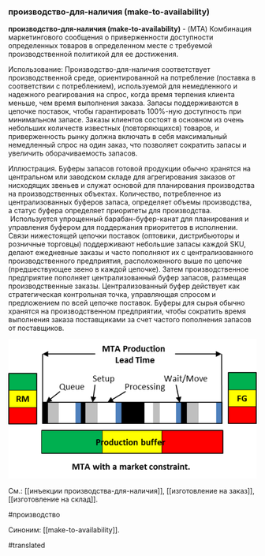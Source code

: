 ### производство-для-наличия (make-to-availability)

**производство-для-наличия (make-to-availability)** - (MTA) Комбинация маркетингового сообщения о приверженности доступности определенных товаров в определенном месте с требуемой производственной политикой для ее достижения.

Использование: Производство-для-наличия соответствует производственной среде, ориентированной на потребление (поставка в соответствии с потреблением), используемой для немедленного и надежного реагирования на спрос, когда время терпения клиента меньше, чем время выполнения заказа. Запасы поддерживаются в цепочке поставок, чтобы гарантировать 100%-ную доступность при минимальном запасе. Заказы клиентов состоят в основном из очень небольших количеств известных (повторяющихся) товаров, и приверженность рынку должна включать в себя максимальный немедленный спрос на один заказ, что позволяет сократить запасы и увеличить оборачиваемость запасов.

Иллюстрация. Буферы запасов готовой продукции обычно хранятся на центральном или заводском складе для агрегирования заказов от нисходящих звеньев и служат основой для планирования производства на производственных объектах. Количество, потребленное из централизованных буферов запаса, определяет объемы производства, а статус буфера определяет приоритеты для производства.  Используется упрощенный барабан-буфер-канат для планирования и управления буфером для поддержания приоритетов в исполнении. Связи нижестоящей цепочки поставок (оптовики, дистрибьюторы и розничные торговцы) поддерживают небольшие запасы каждой SKU, делают ежедневные заказы и часто пополняют их с централизованного производственного предприятия, расположенного выше по цепочке (предшествующее звено в каждой цепочке). Затем производственное предприятие пополняет централизованный буфер запасов, размещая производственные заказы. Централизованный буфер действует как стратегическая контрольная точка, управляющая спросом и предложением по всей цепочке поставок. Буферы для сырья обычно хранятся на производственном предприятии, чтобы сократить время выполнения заказа поставщиками за счет частого пополнения запасов от поставщиков.

![](images/image52.png)

См.: [[инъекции производства-для-наличия]], [[изготовление на заказ]], [[изготовление на склад]].

#производство

Синоним: [[make-to-availability]].

#translated
